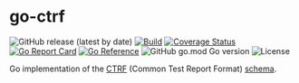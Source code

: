 # go-ctrf

![GitHub release (latest by date)](https://img.shields.io/github/v/release/le-yams/go-ctrf)
[![Build](https://github.com/le-yams/go-ctrf/actions/workflows/build.yaml/badge.svg)](https://github.com/le-yams/go-ctrf/actions/workflows/build.yaml)
[![Coverage Status](https://coveralls.io/repos/github/le-yams/go-ctrf/badge.svg?branch=main&kill_cache=1)](https://coveralls.io/github/le-yams/go-ctrf?branch=main)
[![Go Report Card](https://goreportcard.com/badge/github.com/le-yams/go-ctrf)](https://goreportcard.com/report/github.com/le-yams/go-ctrf)
[![Go Reference](https://pkg.go.dev/badge/github.com/le-yams/go-ctrf.svg)](https://pkg.go.dev/github.com/le-yams/go-ctrf)
![GitHub go.mod Go version](https://img.shields.io/github/go-mod/go-version/le-yams/go-ctrf)
![License](https://img.shields.io/github/license/le-yams/go-ctrf)


Go implementation of the [CTRF](https://ctrf.io/) (Common Test Report Format) [schema](https://ctrf.io/docs/category/schema).
